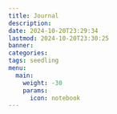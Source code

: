 ```yaml
---
title: Journal
description: 
date: 2024-10-20T23:29:34
lastmod: 2024-10-20T23:30:25
banner: 
categories: 
tags: seedling
menu:
  main:
    weight: -30
    params:
      icon: notebook
---
```

